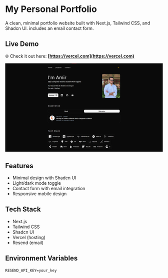 # My Personal Portfolio

A clean, minimal portfolio website built with Next.js, Tailwind CSS, and Shadcn UI. includes an email contact form.

## Live Demo

🌐 Check it out here: **[https://vercel.com](https://vercel.com)**

![Portfolio Screenshot](public/portfolio.png)

## Features

- Minimal design with Shadcn UI
- Light/dark mode toggle
- Contact form with email integration
- Responsive mobile design

## Tech Stack

- Next.js
- Tailwind CSS
- Shadcn UI
- Vercel (hosting)
- Resend (email)

## Environment Variables

```env
RESEND_API_KEY=your_key

```
